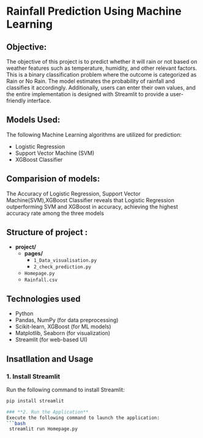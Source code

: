 # Rainfall Prediction Using Machine Learning

## Objective:

The objective of this project is to predict whether it will rain or not based on weather features such as temperature, humidity, and other relevant factors. This is a binary classification problem where the outcome is categorized as Rain or No Rain. The model estimates the probability of rainfall and classifies it accordingly.
Additionally, users can enter their own values, and the entire implementation is designed with Streamlit to provide a user-friendly interface.

## Models Used:

The following Machine Learning algorithms are utilized for prediction:
- Logistic Regression
- Support Vector Machine (SVM)
- XGBoost Classifier

## Comparision of models:

The Accuracy of Logistic Regression, Support Vector Machine(SVM),XGBoost Classifier reveals that Logistic Regression outperforming SVM and XGBoost in accuracy, achieving the highest accuracy rate among the three models

## Structure of project :

- **project/**
  - **pages/**
    - `1_Data_visualisation.py`
    - `2_check_prediction.py`
  - `Homepage.py`
  - `Rainfall.csv`

## Technologies used

- Python
- Pandas, NumPy (for data preprocessing)
- Scikit-learn, XGBoost (for ML models)
- Matplotlib, Seaborn (for visualization)
- Streamlit (for web-based UI)

## Insatllation and Usage

### **1. Install Streamlit**  
Run the following command to install Streamlit:  
```bash
pip install streamlit

### **2. Run the Application**
Execute the following command to launch the application:
```bash
 streamlit run Homepage.py
